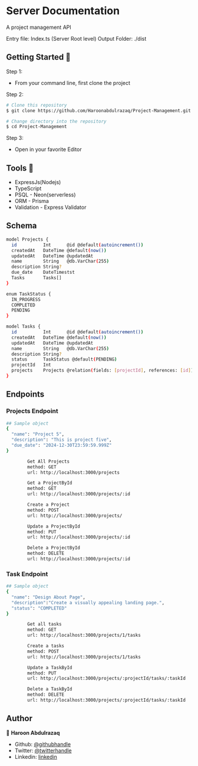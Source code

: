 # Server Documentation

A project management API

Entry file: Index.ts (Server Root level)
Output Folder: ./dist

## Getting Started 🚀

Step 1:

- From your command line, first clone the project

Step 2:

```bash
# Clone this repository
$ git clone https://github.com/Haroonabdulrazaq/Project-Management.git

# Change directory into the repository
$ cd Project-Management
```

Step 3:

- Open in your favorite Editor

## Tools 🔧

- ExpressJs(Nodejs)
- TypeScript
- PSQL - Neon(serverless)
- ORM - Prisma
- Validation - Express Validator

## Schema

```bash
model Projects {
  id          Int      @id @default(autoincrement())
  createdAt   DateTime @default(now())
  updatedAt   DateTime @updatedAt
  name        String   @db.VarChar(255)
  description String?
  due_date    DateTimestst
  Tasks       Tasks[]
}

enum TaskStatus {
  IN_PROGRESS
  COMPLETED
  PENDING
}

model Tasks {
  id          Int      @id @default(autoincrement())
  createdAt   DateTime @default(now())
  updatedAt   DateTime @updatedAt
  name        String   @db.VarChar(255)
  description String?
  status      TaskStatus @default(PENDING)
  projectId   Int
  projects    Projects @relation(fields: [projectId], references: [id])
}

```

## Endpoints

### Projects Endpoint

```bash
## Sample object
{
  "name": "Project 5",
  "description": "This is project five",
  "due_date": "2024-12-30T23:59:59.999Z"
}
```

```bash
        Get All Projects
        method: GET
        url: http://localhost:3000/projects
```

```bash
        Get a ProjectById
        method: GET
        url: http://localhost:3000/projects/:id
```

```bash
        Create a Project
        method: POST
        url: http://localhost:3000/projects/
```

```bash
        Update a ProjectById
        method: PUT
        url: http://localhost:3000/projects/:id
```

```bash
        Delete a ProjectById
        method: DELETE
        url: http://localhost:3000/projects/:id
```

### Task Endpoint

```bash
## Sample object
{
  "name": "Design About Page",
  "description":"Create a visually appealing landing page.",
  "status": "COMPLETED"
}
```

```bash
        Get all tasks
        method: GET
        url: http://localhost:3000/projects/1/tasks
```

```bash
        Create a tasks
        method: POST
        url: http://localhost:3000/projects/1/tasks
```

```bash
        Update a TaskById
        method: PUT
        url: http://localhost:3000/projects/:projectId/tasks/:taskId
```

```bash
        Delete a TaskById
        method: DELETE
        url: http://localhost:3000/projects/:projectId/tasks/:taskId
```

## Author

👤 **Haroon Abdulrazaq**

- Github: [@githubhandle](https://github.com/Haroonabdulrazaq)
- Twitter: [@twitterhandle](https://twitter.com/hanq_o)
- Linkedin: [linkedin](https://www.linkedin.com/in/haroonabdulrazaq)
